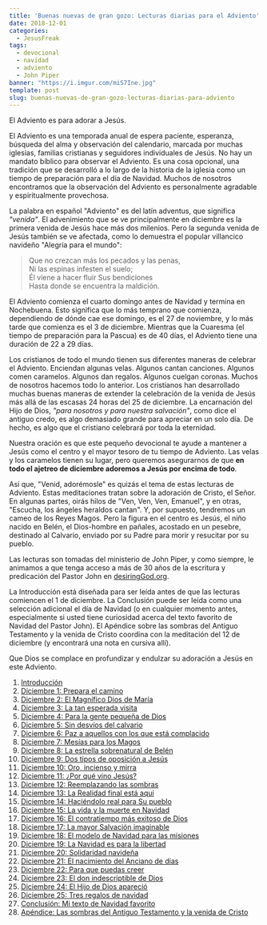 ```yaml
---
title: 'Buenas nuevas de gran gozo: Lecturas diarias para el Adviento'
date: 2018-12-01
categories:
  - JesusFreak
tags:
  - devocional
  - navidad
  - adviento
  - John Piper
banner: "https://i.imgur.com/miS7Ine.jpg"
template: post
slug: buenas-nuevas-de-gran-gozo-lecturas-diarias-para-adviento
---
```


El Adviento es para adorar a Jesús.

El Adviento es una temporada anual de espera paciente, esperanza, búsqueda del alma y observación del calendario, marcada por muchas iglesias, familias cristianas y seguidores individuales de Jesús. No hay un mandato bíblico para observar el Adviento. Es una cosa opcional, una tradición que se desarrolló a lo largo de la historia de la iglesia como un tiempo de preparación para el día de Navidad. Muchos de nosotros encontramos que la observación del Adviento es personalmente agradable y espiritualmente provechosa.

La palabra en español "Adviento" es del latín adventus, que significa *"venida"*. El advenimiento que se ve principalmente en diciembre es la primera venida de Jesús hace más dos milenios. Pero la segunda venida de Jesús también se ve afectada, como lo demuestra el popular villancico navideño "Alegría para el mundo":

> Que no crezcan más los pecados y las penas,<br>
> Ni las espinas infesten el suelo;<br>
> Él viene a hacer fluir Sus bendiciones<br>
> Hasta donde se encuentra la maldición.

El Adviento comienza el cuarto domingo antes de Navidad y termina en Nochebuena. Esto significa que lo más temprano que comienza, dependiendo de dónde cae ese domingo, es el 27 de noviembre, y lo más tarde que comienza es el 3 de diciembre. Mientras que la Cuaresma (el tiempo de preparación para la Pascua) es de 40 días, el Adviento tiene una duración de 22 a 29 días.

Los cristianos de todo el mundo tienen sus diferentes maneras de celebrar el Adviento. Enciendan algunas velas. Algunos cantan canciones. Algunos comen caramelos. Algunos dan regalos. Algunos cuelgan coronas. Muchos de nosotros hacemos todo lo anterior. Los cristianos han desarrollado muchas buenas maneras de extender la celebración de la venida de Jesús más allá de las escasas 24 horas del 25 de diciembre. La encarnación del Hijo de Dios, *"para nosotros y para nuestra salvación"*, como dice el antiguo credo, es algo demasiado grande para apreciar en un solo día. De hecho, es algo que el cristiano celebrará por toda la eternidad.

Nuestra oración es que este pequeño devocional te ayude a mantener a Jesús como el centro y el mayor tesoro de tu tiempo de Adviento. Las velas y los caramelos tienen su lugar, pero queremos asegurarnos de que **en todo el ajetreo de diciembre adoremos a Jesús por encima de todo**.

Así que, "Venid, adorémosle" es quizás el tema de estas lecturas de Adviento. Estas meditaciones tratan sobre la adoración de Cristo, el Señor. En algunas partes, oirás hilos de "Ven, Ven, Ven, Emanuel", y en otras, "Escucha, los ángeles heraldos cantan". Y, por supuesto, tendremos un cameo de los Reyes Magos. Pero la figura en el centro es Jesús, el niño nacido en Belén, el Dios-hombre en pañales, acostado en un pesebre, destinado al Calvario, enviado por su Padre para morir y resucitar por su pueblo.

Las lecturas son tomadas del ministerio de John Piper, y como siempre, le animamos a que tenga acceso a más de 30 años de la escritura y predicación del Pastor John en [desiringGod.org](https://www.desiringgod.org/).

La Introducción está diseñada para ser leída antes de que las lecturas comiencen el 1 de diciembre. La Conclusión puede ser leída como una selección adicional el día de Navidad (o en cualquier momento antes, especialmente si usted tiene curiosidad acerca del texto favorito de Navidad del Pastor John). El Apéndice sobre las sombras del Antiguo Testamento y la venida de Cristo coordina con la meditación del 12 de diciembre (y encontrará una nota en cursiva allí).

Que Dios se complace en profundizar y endulzar su adoración a Jesús en este Adviento.

1. [Introducción](/que-quiere-jesucristo-en-esta-navidad)
2. [Diciembre 1: Prepara el camino](/prepara-el-camino)
3. [Diciembre 2: El Magnífico Dios de María](/el-magnifico-dios-de-maria)
4. [Diciembre 3: La tan esperada visita](/la-tan-esperada-visita)
5. [Diciembre 4: Para la gente pequeña de Dios](/para-la-gente-pequena-de-dios)
6. [Diciembre 5: Sin desvíos del calvario](/sin-desvios-del-calvario)
7. [Diciembre 6: Paz a aquellos con los que está complacido](/paz-con-los-que-esta-complacido)
8. [Diciembre 7: Mesías para los Magos](/mesias-para-los-magos)
9. [Diciembre 8: La estrella sobrenatural de Belén](/la-estrella-sobrenatural-de-belen)
10. [Diciembre 9: Dos tipos de oposición a Jesús](/dos-tipos-de-oposicion-a-jesus)
11. [Diciembre 10: Oro, incienso y mirra](/oro-incienso-y-mirra)
12. [Diciembre 11: ¿Por qué vino Jesús?](/por-que-vino-jesus)
13. [Diciembre 12: Reemplazando las sombras](/reemplazando-las-sombras)
14. [Diciembre 13: La Realidad final está aquí](/la-realidad-final-esta-aqui)
15. [Diciembre 14: Haciéndolo real para Su pueblo](/haciendolo-real-para-su-pueblo)
16. [Diciembre 15: La vida y la muerte en Navidad](/la-vida-y-la-muerte-en-navidad)
17. [Diciembre 16: El contratiempo más exitoso de Dios](/el-contratiempo-mas-exitoso-de-dios)
18. [Diciembre 17: La mayor Salvación imaginable](/la-mayor-salvalcion-imaginable)
19. [Diciembre 18: El modelo de Navidad para las misiones](/el-modelo-de-navidad-para-las-misiones)
20. [Diciembre 19: La Navidad es para la libertad](/la-navidad-es-para-la-libertad)
21. [Diciembre 20: Solidaridad navideña](/solidaridad-navidena)
22. [Diciembre 21: El nacimiento del Anciano de días](/el-nacimiento-del-anciano-de-dias)
23. [Diciembre 22: Para que puedas creer](/para-que-puedas-creer)
24. [Diciembre 23: El don indescriptible de Dios](/el-don-indescriptible-de-dios)
25. [Diciembre 24: El Hijo de Dios apareció](/el-hijo-de-dios-aparecio)
26. [Diciembre 25: Tres regalos de navidad](/tres-regalos-de-navidad)
27. [Conclusión: Mi texto de Navidad favorito](/mi-texto-de-navidad-favorito)
28. [Apéndice: Las sombras del Antiguo Testamento y la venida de Cristo](/las-sombras-del-antiguo-testamento-y-la-venida-de-cristo)